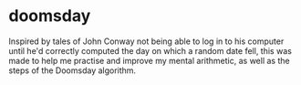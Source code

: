 # doomsday
Inspired by tales of John Conway not being able to log in to his computer until
he'd correctly computed the day on which a random date fell, this was made to
help me practise and improve my mental arithmetic, as well as the steps of the
Doomsday algorithm.
